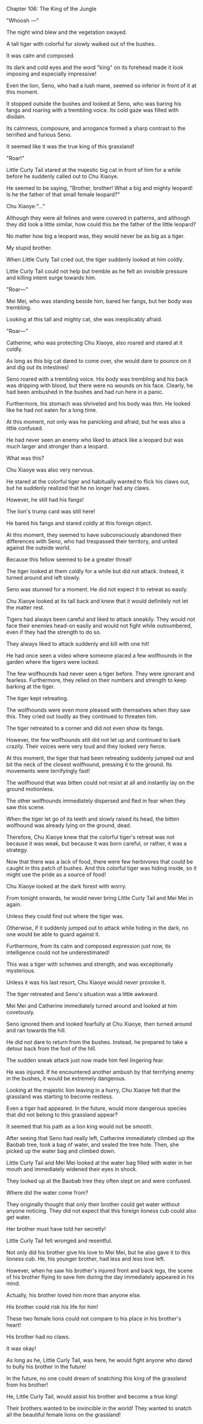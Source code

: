 Chapter 106: The King of the Jungle

"Whoosh —"

The night wind blew and the vegetation swayed.

A tall tiger with colorful fur slowly walked out of the bushes.

It was calm and composed.

Its dark and cold eyes and the word "king" on its forehead made it look imposing and especially impressive\!

Even the lion, Seno, who had a lush mane, seemed so inferior in front of it at this moment.

It stopped outside the bushes and looked at Seno, who was baring his fangs and roaring with a trembling voice. Its cold gaze was filled with disdain.

Its calmness, composure, and arrogance formed a sharp contrast to the terrified and furious Seno. 

It seemed like it was the true king of this grassland\!

"Roar\!"

Little Curly Tail stared at the majestic big cat in front of him for a while before he suddenly called out to Chu Xiaoye.

He seemed to be saying, "Brother, brother\! What a big and mighty leopard\! Is he the father of that small female leopard?"

Chu Xiaoye:"…"

Although they were all felines and were covered in patterns, and although they did look a little similar, how could this be the father of the little leopard?

No matter how big a leopard was, they would never be as big as a tiger.

My stupid brother.

When Little Curly Tail cried out, the tiger suddenly looked at him coldly.

Little Curly Tail could not help but tremble as he felt an invisible pressure and killing intent surge towards him.

"Roar—"

Mei Mei, who was standing beside him, bared her fangs, but her body was trembling.

Looking at this tall and mighty cat, she was inexplicably afraid.

"Roar—"

Catherine, who was protecting Chu Xiaoye, also roared and stared at it coldly.

As long as this big cat dared to come over, she would dare to pounce on it and dig out its intestines\!

Seno roared with a trembling voice. His body was trembling and his back was dripping with blood, but there were no wounds on his face. Clearly, he had been ambushed in the bushes and had run here in a panic.

Furthermore, his stomach was shriveled and his body was thin. He looked like he had not eaten for a long time.

At this moment, not only was he panicking and afraid, but he was also a little confused.

He had never seen an enemy who liked to attack like a leopard but was much larger and stronger than a leopard.

What was this?

Chu Xiaoye was also very nervous.

He stared at the colorful tiger and habitually wanted to flick his claws out, but he suddenly realized that he no longer had any claws.

However, he still had his fangs\!

The lion's trump card was still here\!

He bared his fangs and stared coldly at this foreign object.

At this moment, they seemed to have subconsciously abandoned their differences with Seno, who had trespassed their territory, and united against the outside world.

Because this fellow seemed to be a greater threat\!

The tiger looked at them coldly for a while but did not attack. Instead, it turned around and left slowly.

Seno was stunned for a moment. He did not expect it to retreat so easily.

Chu Xiaoye looked at its tall back and knew that it would definitely not let the matter rest.

Tigers had always been careful and liked to attack sneakily. They would not face their enemies head-on easily and would not fight while outnumbered, even if they had the strength to do so.

They always liked to attack suddenly and kill with one hit\!

He had once seen a video where someone placed a few wolfhounds in the garden where the tigers were locked.

The few wolfhounds had never seen a tiger before. They were ignorant and fearless. Furthermore, they relied on their numbers and strength to keep barking at the tiger.

The tiger kept retreating.

The wolfhounds were even more pleased with themselves when they saw this. They cried out loudly as they continued to threaten him.

The tiger retreated to a corner and did not even show its fangs.

However, the few wolfhounds still did not let up and continued to bark crazily. Their voices were very loud and they looked very fierce.

At this moment, the tiger that had been retreating suddenly jumped out and bit the neck of the closest wolfhound, pressing it to the ground. Its movements were terrifyingly fast\!

The wolfhound that was bitten could not resist at all and instantly lay on the ground motionless.

The other wolfhounds immediately dispersed and fled in fear when they saw this scene.

When the tiger let go of its teeth and slowly raised its head, the bitten wolfhound was already lying on the ground, dead.

Therefore, Chu Xiaoye knew that the colorful tiger's retreat was not because it was weak, but because it was born careful, or rather, it was a strategy.

Now that there was a lack of food, there were few herbivores that could be caught in this patch of bushes. And this colorful tiger was hiding inside, so it might use the pride as a source of food\!

Chu Xiaoye looked at the dark forest with worry.

From tonight onwards, he would never bring Little Curly Tail and Mei Mei in again.

Unless they could find out where the tiger was.

Otherwise, if it suddenly jumped out to attack while hiding in the dark, no one would be able to guard against it.

Furthermore, from its calm and composed expression just now, its intelligence could not be underestimated\!

This was a tiger with schemes and strength, and was exceptionally mysterious.

Unless it was his last resort, Chu Xiaoye would never provoke it.

The tiger retreated and Seno's situation was a little awkward.

Mei Mei and Catherine immediately turned around and looked at him covetously.

Seno ignored them and looked fearfully at Chu Xiaoye, then turned around and ran towards the hill.

He did not dare to return from the bushes. Instead, he prepared to take a detour back from the foot of the hill.

The sudden sneak attack just now made him feel lingering fear.

He was injured. If he encountered another ambush by that terrifying enemy in the bushes, it would be extremely dangerous.

Looking at the majestic lion leaving in a hurry, Chu Xiaoye felt that the grassland was starting to become restless.

Even a tiger had appeared. In the future, would more dangerous species that did not belong to this grassland appear?

It seemed that his path as a lion king would not be smooth.

After seeing that Seno had really left, Catherine immediately climbed up the Baobab tree, took a bag of water, and sealed the tree hole. Then, she picked up the water bag and climbed down.

Little Curly Tail and Mei Mei looked at the water bag filled with water in her mouth and immediately widened their eyes in shock.

They looked up at the Baobab tree they often slept on and were confused.

Where did the water come from?

They originally thought that only their brother could get water without anyone noticing. They did not expect that this foreign lioness cub could also get water.

Her brother must have told her secretly\!

Little Curly Tail felt wronged and resentful.

Not only did his brother give his love to Mei Mei, but he also gave it to this lioness cub. He, his younger brother, had less and less love left.

However, when he saw his brother's injured front and back legs, the scene of his brother flying to save him during the day immediately appeared in his mind.

Actually, his brother loved him more than anyone else.

His brother could risk his life for him\!

These two female lions could not compare to his place in his brother's heart\!

His brother had no claws.

It was okay\!

As long as he, Little Curly Tail, was here, he would fight anyone who dared to bully his brother in the future\!

In the future, no one could dream of snatching this king of the grassland from his brother\!

He, Little Curly Tail, would assist his brother and become a true king\!

Their brothers wanted to be invincible in the world\! They wanted to snatch all the beautiful female lions on the grassland\!